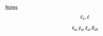 [Notes](https://github.com/SpartaSci/polito)


$$\hat{c}_c, \hat{c}$$


$$\hat{x}_u, \hat{y}_u , \hat{z}_u , \hat{b}_{ut}$$


